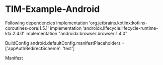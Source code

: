 # TIM-Example-Android


Following dependencies
implementation 'org.jetbrains.kotlinx:kotlinx-coroutines-core:1.5.1'
implementation 'androidx.lifecycle:lifecycle-runtime-ktx:2.4.0'
implementation "androidx.browser:browser:1.4.0"


BuildConfig
android.defaultConfig.manifestPlaceholders = ['appAuthRedirectScheme': 'test']


Manifest
<!-- App Auth -->
<activity
    android:exported="true"
    android:name="net.openid.appauth.RedirectUriReceiverActivity">
    <intent-filter>
        <action android:name="android.intent.action.VIEW"/>
        <category android:name="android.intent.category.DEFAULT"/>
        <category android:name="android.intent.category.BROWSABLE"/>
        <data android:scheme="${appAuthRedirectScheme}"/>
    </intent-filter>
</activity>

